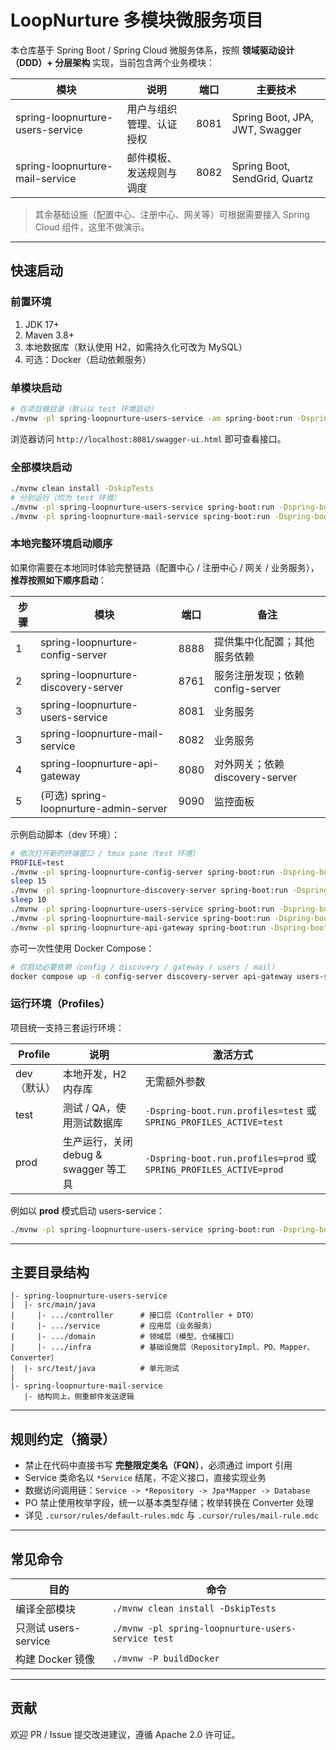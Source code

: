 # LoopNurture 多模块微服务项目

本仓库基于 Spring Boot / Spring Cloud 微服务体系，按照 **领域驱动设计（DDD）+ 分层架构** 实现，当前包含两个业务模块：

| 模块 | 说明 | 端口 | 主要技术 |
|------|------|------|----------|
| spring-loopnurture-users-service | 用户与组织管理、认证授权 | 8081 | Spring Boot, JPA, JWT, Swagger | 
| spring-loopnurture-mail-service  | 邮件模板、发送规则与调度 | 8082 | Spring Boot, SendGrid, Quartz |

> 其余基础设施（配置中心、注册中心、网关等）可根据需要接入 Spring Cloud 组件，这里不做演示。

---

## 快速启动

### 前置环境
1. JDK 17+
2. Maven 3.8+
3. 本地数据库（默认使用 H2，如需持久化可改为 MySQL）
4. 可选：Docker（启动依赖服务）

### 单模块启动
```bash
# 在项目根目录（默认以 test 环境启动）
./mvnw -pl spring-loopnurture-users-service -am spring-boot:run -Dspring-boot.run.profiles=test
```
浏览器访问 `http://localhost:8081/swagger-ui.html` 即可查看接口。

### 全部模块启动
```bash
./mvnw clean install -DskipTests
# 分别运行（均为 test 环境）
./mvnw -pl spring-loopnurture-users-service spring-boot:run -Dspring-boot.run.profiles=test
./mvnw -pl spring-loopnurture-mail-service spring-boot:run -Dspring-boot.run.profiles=test
```

### 本地完整环境启动顺序
如果你需要在本地同时体验完整链路（配置中心 / 注册中心 / 网关 / 业务服务），**推荐按照如下顺序启动**：

| 步骤 | 模块 | 端口 | 备注 |
|------|------|------|------|
| 1 | spring-loopnurture-config-server | 8888 | 提供集中化配置；其他服务依赖 |
| 2 | spring-loopnurture-discovery-server | 8761 | 服务注册发现；依赖 config-server |
| 3 | spring-loopnurture-users-service | 8081 | 业务服务 |
| 3 | spring-loopnurture-mail-service | 8082 | 业务服务 |
| 4 | spring-loopnurture-api-gateway | 8080 | 对外网关；依赖 discovery-server |
| 5 | (可选) spring-loopnurture-admin-server | 9090 | 监控面板 |

示例启动脚本（dev 环境）：

```bash
# 依次打开新的终端窗口 / tmux pane（test 环境）
PROFILE=test
./mvnw -pl spring-loopnurture-config-server spring-boot:run -Dspring-boot.run.profiles=${PROFILE} &
sleep 15
./mvnw -pl spring-loopnurture-discovery-server spring-boot:run -Dspring-boot.run.profiles=${PROFILE} &
sleep 10
./mvnw -pl spring-loopnurture-users-service spring-boot:run -Dspring-boot.run.profiles=${PROFILE} &
./mvnw -pl spring-loopnurture-mail-service spring-boot:run -Dspring-boot.run.profiles=${PROFILE} &
./mvnw -pl spring-loopnurture-api-gateway spring-boot:run -Dspring-boot.run.profiles=${PROFILE} &
```

亦可一次性使用 Docker Compose：

```bash
# 仅启动必要依赖（config / discovery / gateway / users / mail）
docker compose up -d config-server discovery-server api-gateway users-service mail-service
```

### 运行环境（Profiles）

项目统一支持三套运行环境：

| Profile | 说明 | 激活方式 |
|---------|------|----------|
| dev（默认） | 本地开发，H2 内存库 | 无需额外参数 |
| test | 测试 / QA，使用测试数据库 | `-Dspring-boot.run.profiles=test` 或 `SPRING_PROFILES_ACTIVE=test` |
| prod | 生产运行，关闭 debug & swagger 等工具 | `-Dspring-boot.run.profiles=prod` 或 `SPRING_PROFILES_ACTIVE=prod` |

例如以 **prod** 模式启动 users-service：

```bash
./mvnw -pl spring-loopnurture-users-service spring-boot:run -Dspring-boot.run.profiles=prod
```

---

## 主要目录结构
```
|- spring-loopnurture-users-service
|  |- src/main/java
|     |- .../controller      # 接口层（Controller + DTO）
|     |- .../service         # 应用层（业务服务）
|     |- .../domain          # 领域层（模型、仓储接口）
|     |- .../infra           # 基础设施层（RepositoryImpl、PO、Mapper、Converter）
|  |- src/test/java          # 单元测试
|
|- spring-loopnurture-mail-service
   |- 结构同上，侧重邮件发送逻辑
```

---

## 规则约定（摘录）
* 禁止在代码中直接书写 **完整限定类名（FQN）**，必须通过 import 引用
* Service 类命名以 `*Service` 结尾，不定义接口，直接实现业务
* 数据访问调用链：`Service -> *Repository -> Jpa*Mapper -> Database`
* PO 禁止使用枚举字段，统一以基本类型存储；枚举转换在 Converter 处理
* 详见 `.cursor/rules/default-rules.mdc` 与 `.cursor/rules/mail-rule.mdc`

---

## 常见命令
| 目的 | 命令 |
|------|------|
| 编译全部模块 | `./mvnw clean install -DskipTests` |
| 只测试 users-service | `./mvnw -pl spring-loopnurture-users-service test` |
| 构建 Docker 镜像 | `./mvnw -P buildDocker` |

---

## 贡献
欢迎 PR / Issue 提交改进建议，遵循 Apache 2.0 许可证。 